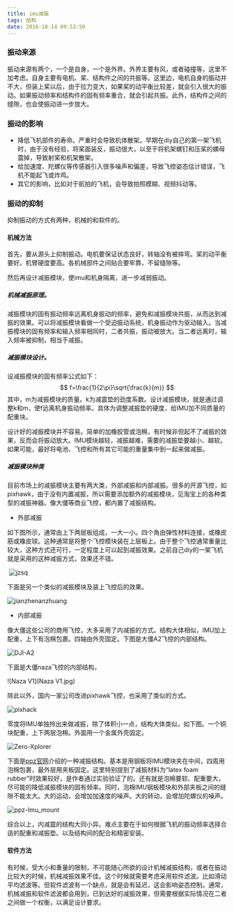 ```yaml
---
title: imu减振
tags: 结构
date: 2016-10-14 09:53:50
---
```






### 振动来源

振动来源有两个，一个是自身，一个是外界。外界主要有风，或者碰撞等，这里不加考虑。自身主要有电机、桨、结构件之间的共振等。这里边，电机自身的振动并不大，但装上桨以后，由于拉力变大，如果桨的动平衡比较差，就会引入很大的振动。如果振动频率和结构件的固有频率重合，就会引起共振。此外，结构件之间的缝隙，也会使振动进一步放大。



### 振动的影响

- 降低飞机部件的寿命。严重时会导致机体散架。早期在diy自己的第一架飞机时，由于没有经验，将桨面装反，振动很大，以至于将机架螺钉和压桨的螺母震掉，导致射桨和机架散架。
- 给加速度、陀螺仪等传感器引入很多噪声和偏差，导致飞控姿态估计错误，飞机不能起飞或炸鸡。
- 其它的影响，比如对于航拍的飞机，会导致拍照模糊、视频抖动等。


### 振动的抑制

抑制振动的方式有两种，机械的和软件的。



#### 机械方法

首先，要从源头上抑制振动。电机要保证状态良好，转轴没有被摔弯。桨的动平衡要好。机臂硬度要高。各机械部件之间贴合要牢靠，不留缝隙等。

然后再设计减振模块，使imu和机身隔离，进一步减弱振动。



##### 机械减振原理。

减振模块的固有振动频率远离机身振动的频率，避免和减振模块共振，从而达到减振的效果。可以将减振模块看做一个受迫振动系统，机身振动作为驱动输入。当减振模块的固有频率和输入频率相同时，二者共振，振动被放大。当二者远离时，输入频率被抑制，相当于减振。



##### 减振模块设计。

设减振模块的固有频率公式如下：
$$
f=\frac{1}{2\pi}\sqrt{\frac{k}{m}}
$$
其中，m为减振模块的质量。k为减震垫的劲度系数。设计减振模块，就是通过调整k和m，使f远离机身振动频率。具体为调整减振垫的硬度，给IMU加不同质量的配重块。



设计好的减振模块并不容易。简单的加橡胶管或泡棉，有时候非但起不了减振的效果，反而会将振动放大。IMU模块越轻，减振越难，需要的减振垫要越小、越软。如果可能，最好将电池、飞控和所有其它可能的重量集中到一起来做减振。



##### 减振模块种类

目前市场上的减振模块主要有两大类，外部减振和内部减振。很多的开源飞控，如pixhawk，由于没有内置减振，所以需要添加额外的减振模块，见淘宝上的各种类型的减振神器。像大僵等商业飞控，都内置了减振结构。



- 外部减振

如下图所示，通常由上下两层板组成，一大一小。四个角由弹性材料连接，或橡皮筋或橡皮球。这种通常是将整个飞控模块装在上层板上。由于整个飞控通常重量比较大，这种方式还可行，一定程度上可以起到减振效果。之前自己diy的一架飞机就是采用的这种减振方式，效果还不错。

​    ![jzsq](jzsq.jpg)



下面是另一个类似的减振模块及装上飞控后的效果。

 ![jianzhenanzhuang](jianzhenanzhuang.jpg)





- 内部减振

像大僵这些公司的商用飞控，大多采用了内减振的方式。结构大体相似，IMU加上配重，上下有泡棉包裹。四轴由外壳固定。下图是大僵A2飞控的内部结构。

 ![DJI-A2](DJI-A2.jpg)



下面是大僵naza飞控的内部结构，

 ![Naza V1](Naza V1.jpg)



除此以外，国内一家公司改进pixhawk飞控，也采用了类似的方式。

 ![pixhack](pixhack.jpg)



零度将IMU单独拎出来做减振，除了体积小一点，结构大体类似，如下图。一个铜块配重，上下两层泡棉。外面用一个金属外壳固定。

 ![Zero-Xplorer](Zero-Xplorer.jpg)







下面是[ppz官网](https://wiki.paparazziuav.org/wiki/Vibration)介绍的一种减振结构。基本是用钢板将IMU模块夹在中间，四周用泡棉包裹，最外层用夹板固定。这里特别提到了减振材料为“latex foam rubber”时效果较好，是作者通过实验验证了的。还有就是泡棉要软、配重要大，尽可能的降低减振模块的固有频率。同时，泡棉IMU钢板模块和外部夹板之间的缝隙不能太大。大的运动，会增加加速度的噪声。大的转动，会增加陀螺仪的噪声。



  ![ppz-Imu_mount](ppz-Imu_mount.jpg)





综合以上，内减震的结构大同小异。难点主要在于如何根据飞机的振动频率选择合适的配重和减振垫。以及结构间的配合和精密安装。



#### 软件方法

有时候，受大小和重量的限制，不可能随心所欲的设计机械减振结构，或者在振动比较大的时候，机械减振效果不佳。这个时候就需要考虑采用软件滤波。比如滑动平均滤波等。但软件滤波有一个缺点，就是会有延迟，这会影响姿态控制。通常，机械减振和软件滤波都会用到，已到达好的减振效果，但需要根据实际情况在二者之间做一个权衡，以满足设计要求。

